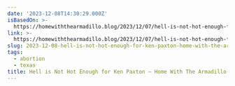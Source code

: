 ```yaml
---
date: '2023-12-08T14:30:29.000Z'
isBasedOn: >-
  https://homewiththearmadillo.blog/2023/12/07/hell-is-not-hot-enough-for-ken-paxton/
link: >-
  https://homewiththearmadillo.blog/2023/12/07/hell-is-not-hot-enough-for-ken-paxton/
slug: 2023-12-08-hell-is-not-hot-enough-for-ken-paxton-home-with-the-armadillo
tags:
  - abortion
  - texas
title: Hell is Not Hot Enough for Ken Paxton – Home With The Armadillo
---
```



